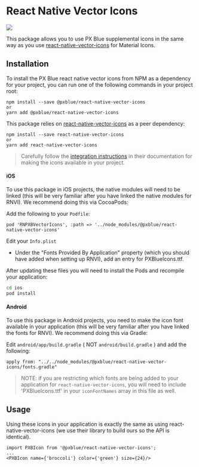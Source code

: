 # React Native Vector Icons

[![](https://img.shields.io/npm/v/@pxblue/react-native-vector-icons.svg?label=@pxblue/react-native-vectoricons&style=flat)](https://www.npmjs.com/package/@pxblue/react-native-vector-icons)

This package allows you to use PX Blue supplemental icons in the same way as you use [react-native-vector-icons](https://www.npmjs.com/package/react-native-vector-icons) for Material Icons.

## Installation

To install the PX Blue react native vector icons from NPM as a dependency for your project, you can run one of the following commands in your project root:

```
npm install --save @pxblue/react-native-vector-icons
or
yarn add @pxblue/react-native-vector-icons
```

This package relies on [react-native-vector-icons](https://www.npmjs.com/package/react-native-vector-icons) as a peer dependency:

```
npm install --save react-native-vector-icons
or
yarn add react-native-vector-icons
```

> Carefully follow the [integration instructions](https://github.com/oblador/react-native-vector-icons#installation) in their documentation for making the icons available in your project.

#### iOS

To use this package in iOS projects, the native modules will need to be linked (this will be very familiar after you have linked the native modules for RNVI). We recommend doing this via CocoaPods:

Add the following to your `Podfile`:
```
pod 'RNPXBVectorIcons', :path => '../node_modules/@pxblue/react-native-vector-icons'
```

Edit your `Info.plist`
-   Under the "Fonts Provided By Application" property (which you should have added when setting up RNVI), add an entry for PXBlueIcons.ttf.

After updating these files you will need to install the Pods and recompile your application:

```sh
cd ios
pod install
```

#### Android

To use this package in Android projects, you need to make the icon font available in your application (this will be very familiar after you have linked the fonts for RNVI). We recommend doing this via Gradle:

Edit `android/app/build.gradle` ( NOT `android/build.gradle` ) and add the following:

```
apply from: "../../node_modules/@pxblue/react-native-vector-icons/fonts.gradle"
```

> NOTE: if you are restricting which fonts are being added to your application for `react-native-vector-icons`, you will need to include 'PXBlueIcons.ttf' in your `iconFontNames` array in this file as well.

## Usage

Using these icons in your application is exactly the same as using react-native-vector-icons (we use their library to build ours so the API is identical).

```tsx
import PXBIcon from '@pxblue/react-native-vector-icons';
...
<PXBIcon name={'broccoli'} color={'green'} size={24}/>
```
